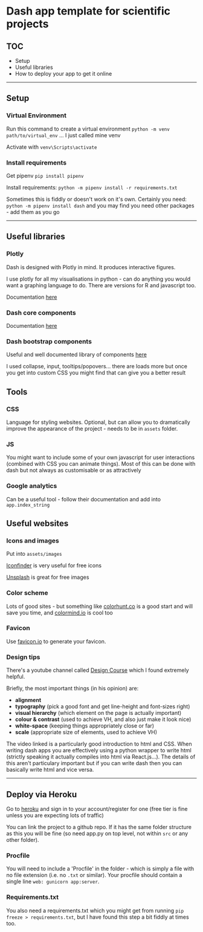 # Dash app template for scientific projects

## TOC
- Setup
- Useful libraries
- How to deploy your app to get it online

---

## Setup

### Virtual Environment
Run this command to create a virtual environment
`python -m venv path/to/virtual_env` ... I just called mine venv

Activate with
`venv\Scripts\activate`

### Install requirements
Get pipenv
`pip install pipenv`

Install requirements:
`python -m pipenv install -r requirements.txt`

Sometimes this is fiddly or doesn't work on it's own. Certainly you need:
`python -m pipenv install dash`
and you may find you need other packages - add them as you go



---

## Useful libraries

### Plotly

Dash is designed with Plotly in mind. It produces interactive figures.

I use plotly for all my visualisations in python - can do anything you would want a graphing language to do. There are versions for R and javascript too.

Documentation [here](https://plotly.com/python/)

### Dash core components

Documentation [here](https://dash.plotly.com/dash-core-components)

### Dash bootstrap components

Useful and well documented library of components [here](https://dash-bootstrap-components.opensource.faculty.ai/docs/components/alert/)

I used collapse, input, tooltips/popovers... there are loads more but once you get into custom CSS you might find that can give you a better result



## Tools

### CSS

Language for styling websites. Optional, but can allow you to dramatically improve the appearance of the project - needs to be in `assets` folder.

### JS

You might want to include some of your own javascript for user interactions (combined with CSS you can animate things). Most of this can be done with dash but not always as customisable or as attractively

### Google analytics
Can be a useful tool - follow their documentation and add into `app.index_string`


## Useful websites

### Icons and images
Put into `assets/images`

[Iconfinder](https://www.iconfinder.com/search/?q=calendar&price=free) is very useful for free icons

[Unsplash](https://unsplash.com/) is great for free images

### Color scheme

Lots of good sites - but something like [colorhunt.co](https://colorhunt.co/) is a good start and will save you time, and [colormind.io](http://colormind.io/) is cool too

### Favicon

Use [favicon.io](https://favicon.io/favicon-generator/) to generate your favicon.


### Design tips

There's a youtube channel called [Design Course](https://www.youtube.com/watch?v=8gNrZ4lAnAw&ab_channel=DesignCourse) which I found extremely helpful.

Briefly, the most important things (in his opinion) are:
- **alignment**
- **typography** (pick a good font and get line-height and font-sizes right)
- **visual hierarchy** (which element on the page is actually important)
- **colour & contrast** (used to achieve VH, and also just make it look nice)
- **white-space** (keeping things appropriately close or far)
- **scale** (appropriate size of elements, used to achieve VH)

 The video linked is a particularly good introduction to html and CSS. When writing dash apps you are effectively using a python wrapper to write html (strictly speaking it actually compiles into html via React.js...). The details of this aren't particulary important but if you can write dash then you can basically write html and vice versa.

---

## Deploy via Heroku
Go to [heroku](https://dashboard.heroku.com/apps) and sign in to your account/register for one (free tier is fine unless you are expecting lots of traffic)

You can link the project to a github repo. If it has the same folder structure as this you will be fine (so need app.py on top level, not within `src` or any other folder).

### Procfile

You will need to include a 'Procfile' in the folder - which is simply a file with no file extension (i.e. no `.txt` or similar). Your procfile should contain a single line `web: gunicorn app:server`.

### Requirements.txt

You also need a requirements.txt which you might get from running `pip freeze > requirements.txt`, but I have found this step a bit fiddly at times too.
